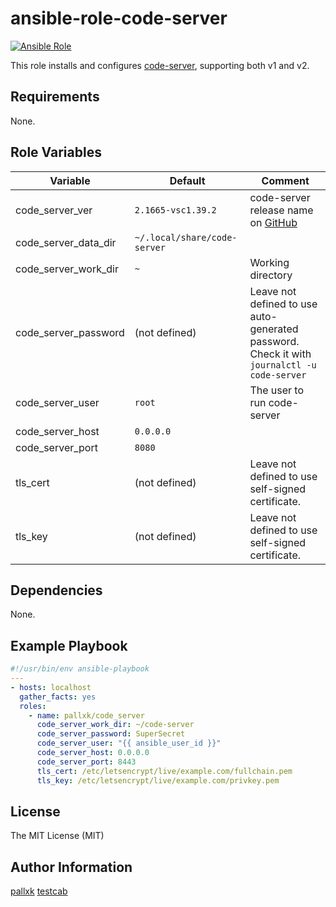 ansible-role-code-server
========================

[![Ansible Role](https://img.shields.io/ansible/role/40925.svg?style=flat-square)](https://galaxy.ansible.com/pallxk/code_server)

This role installs and configures [code-server], supporting both v1 and v2.

Requirements
------------

None.

Role Variables
--------------

Variable             | Default  | Comment
-------------------- | -------- | -------
code_server_ver      | `2.1665-vsc1.39.2` | code-server release name on [GitHub](https://github.com/cdr/code-server/releases)
code_server_data_dir | `~/.local/share/code-server`
code_server_work_dir | `~` | Working directory
code_server_password | (not defined) | Leave not defined to use auto-generated password. <br> Check it with `journalctl -u code-server`
code_server_user     | `root` | The user to run code-server
code_server_host     | `0.0.0.0`
code_server_port     | `8080`
tls_cert             | (not defined) | Leave not defined to use self-signed certificate.
tls_key              | (not defined) | Leave not defined to use self-signed certificate.

Dependencies
------------

None.

Example Playbook
----------------

```yaml
#!/usr/bin/env ansible-playbook
---
- hosts: localhost
  gather_facts: yes
  roles:
    - name: pallxk/code_server
      code_server_work_dir: ~/code-server
      code_server_password: SuperSecret
      code_server_user: "{{ ansible_user_id }}"
      code_server_host: 0.0.0.0
      code_server_port: 8443
      tls_cert: /etc/letsencrypt/live/example.com/fullchain.pem
      tls_key: /etc/letsencrypt/live/example.com/privkey.pem
```

License
-------

The MIT License (MIT)

Author Information
------------------

[pallxk](https://github.com/pallxk)
[testcab](https://github.com/testcab)


[code-server]: https://github.com/cdr/code-server
